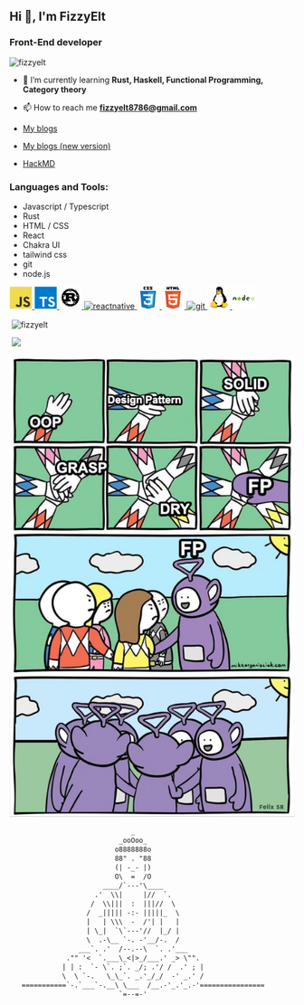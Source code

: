 ## Hi 👋, I'm FizzyElt
### Front-End developer

<p align="left"> <img src="https://komarev.com/ghpvc/?username=fizzyelt&label=Profile%20views&color=0e75b6&style=flat" alt="fizzyelt" /> </p>

- 🌱 I’m currently learning **Rust, Haskell, Functional Programming, Category theory**

- 📫 How to reach me **fizzyelt8786@gmail.com**

- [My blogs](https://fizzyelt.github.io/blogs/)
- [My blogs (new version)](https://fizzyelt.github.io/)
- [HackMD](https://hackmd.io/@FizzyElt)

### Languages and Tools:
- Javascript / Typescript
- Rust
- HTML / CSS
- React
- Chakra UI
- tailwind css
- git
- node.js

<p align="left">
<a href="https://developer.mozilla.org/en-US/docs/Web/JavaScript" target="_blank"> <img src="https://raw.githubusercontent.com/devicons/devicon/master/icons/javascript/javascript-original.svg" alt="javascript" width="40" height="40"/> </a> 
<a href="https://www.typescriptlang.org/" target="_blank"> <img src="https://raw.githubusercontent.com/devicons/devicon/master/icons/typescript/typescript-original.svg" alt="typescript" width="40" height="40"/> </a> 
<a href="https://www.rust-lang.org" target="_blank"> <img src="https://raw.githubusercontent.com/devicons/devicon/master/icons/rust/rust-plain.svg" alt="rust" width="40" height="40"/> </a> 
<a href="https://reactjs.org/" target="_blank"> 
<img src="https://reactnative.dev/img/header_logo.svg" alt="reactnative" width="40" height="40"/> 
</a>
<a href="https://www.w3schools.com/css/" target="_blank">
<img src="https://raw.githubusercontent.com/devicons/devicon/master/icons/css3/css3-original-wordmark.svg" alt="css3" width="40" height="40"/>
</a> 
<a href="https://www.w3.org/html/" target="_blank"> <img src="https://raw.githubusercontent.com/devicons/devicon/master/icons/html5/html5-original-wordmark.svg" alt="html5" width="40" height="40"/> </a> 
<a href="https://git-scm.com/" target="_blank"> <img src="https://www.vectorlogo.zone/logos/git-scm/git-scm-icon.svg" alt="git" width="40" height="40"/> </a>
<a href="https://www.linux.org/" target="_blank"> <img src="https://raw.githubusercontent.com/devicons/devicon/master/icons/linux/linux-original.svg" alt="linux" width="40" height="40"/> </a> 
<a href="https://nodejs.org" target="_blank"> <img src="https://raw.githubusercontent.com/devicons/devicon/master/icons/nodejs/nodejs-original-wordmark.svg" alt="nodejs" width="40" height="40"/> </a>  
</p>


<p>&nbsp;<img align="center" src="https://github-readme-stats.vercel.app/api?username=fizzyelt&show_icons=true&locale=en&theme=dark" alt="fizzyelt" /></p>

<p>&nbsp;<img src='https://github-readme-stats.vercel.app/api/top-langs/?username=FizzyElt&show_icons=true&layout=compact&title_color=FFFFFF&icon_color=F1C40F&text_color=ffffff&bg_color=074a5e'/>
</p>

![FP-meme](./FP-meme.png)

                                  _
                               _ooOoo_
                              o8888888o
                              88" . "88
                              (| -_- |)
                              O\  =  /O
                           ____/`---'\____
                         .'  \\|     |//  `.
                        /  \\|||  :  |||//  \
                       /  _||||| -:- |||||_  \
                       |   | \\\  -  /'| |   |
                       | \_|  `\`---'//  |_/ |
                       \  .-\__ `-. -'__/-.  /
                     ___`. .'  /--.--\  `. .'___
                  ."" '<  `.___\_<|>_/___.' _> \"".
                 | | :  `- \`. ;`. _/; .'/ /  .' ; |
                 \  \ `-.   \_\_`. _.'_/_/  -' _.' /
       ===========`-.`___`-.__\ \___  /__.-'_.'_.-'================
                               `=--=-'                    


